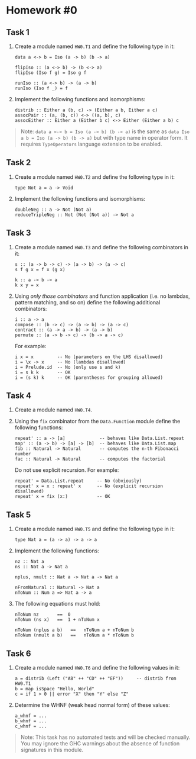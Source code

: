 Homework #0
===========

Task 1
------

1. Create a module named `HW0.T1` and define the following type in it:

   ```
   data a <-> b = Iso (a -> b) (b -> a)

   flipIso :: (a <-> b) -> (b <-> a)
   flipIso (Iso f g) = Iso g f

   runIso :: (a <-> b) -> (a -> b)
   runIso (Iso f _) = f
   ```

2. Implement the following functions and isomorphisms:

   ```
   distrib :: Either a (b, c) -> (Either a b, Either a c)
   assocPair :: (a, (b, c)) <-> ((a, b), c)
   assocEither :: Either a (Either b c) <-> Either (Either a b) c
   ```

> Note: `data a <-> b = Iso (a -> b) (b -> a)` is the same as `data Iso a b = Iso (a -> b) (b -> a)`
but with type name in operator form. It requires `TypeOperators` language extension to be enabled.

Task 2
------

1. Create a module named `HW0.T2` and define the following type in it:

   ```
   type Not a = a -> Void
   ```

2. Implement the following functions and isomorphisms:

   ```
   doubleNeg :: a -> Not (Not a)
   reduceTripleNeg :: Not (Not (Not a)) -> Not a
   ```

Task 3
------

1. Create a module named `HW0.T3` and define the following combinators in it:

   ```
   s :: (a -> b -> c) -> (a -> b) -> (a -> c)
   s f g x = f x (g x)

   k :: a -> b -> a
   k x y = x
   ```

2. Using *only those combinators* and function application (i.e. no lambdas,
   pattern matching, and so on) define the following additional combinators:

   ```
   i :: a -> a
   compose :: (b -> c) -> (a -> b) -> (a -> c)
   contract :: (a -> a -> b) -> (a -> b)
   permute :: (a -> b -> c) -> (b -> a -> c)
   ```

   For example:

   ```
   i x = x         -- No (parameters on the LHS disallowed)
   i = \x -> x     -- No (lambdas disallowed)
   i = Prelude.id  -- No (only use s and k)
   i = s k k       -- OK
   i = (s k) k     -- OK (parentheses for grouping allowed)
   ```

Task 4
------

1. Create a module named `HW0.T4`.

2. Using the `fix` combinator from the `Data.Function` module define the
   following functions:

   ```
   repeat' :: a -> [a]             -- behaves like Data.List.repeat
   map' :: (a -> b) -> [a] -> [b]  -- behaves like Data.List.map
   fib :: Natural -> Natural       -- computes the n-th Fibonacci number
   fac :: Natural -> Natural       -- computes the factorial
   ```

   Do not use explicit recursion. For example:

   ```
   repeat' = Data.List.repeat     -- No (obviously)
   repeat' x = x : repeat' x      -- No (explicit recursion disallowed)
   repeat' x = fix (x:)           -- OK
   ```

Task 5
------

1. Create a module named `HW0.T5` and define the following type in it:

   ```
   type Nat a = (a -> a) -> a -> a
   ```

2. Implement the following functions:

   ```
   nz :: Nat a
   ns :: Nat a -> Nat a

   nplus, nmult :: Nat a -> Nat a -> Nat a

   nFromNatural :: Natural -> Nat a
   nToNum :: Num a => Nat a -> a
   ```

3. The following equations must hold:

   ```
   nToNum nz       ==  0
   nToNum (ns x)   ==  1 + nToNum x

   nToNum (nplus a b)   ==   nToNum a + nToNum b
   nToNum (nmult a b)   ==   nToNum a * nToNum b
   ```

Task 6
------

1. Create a module named `HW0.T6` and define the following values in it:

   ```
   a = distrib (Left ("AB" ++ "CD" ++ "EF"))     -- distrib from HW0.T1
   b = map isSpace "Hello, World"
   c = if 1 > 0 || error "X" then "Y" else "Z"
   ```

2. Determine the WHNF (weak head normal form) of these values:

   ```
   a_whnf = ...
   b_whnf = ...
   c_whnf = ...
   ```

> Note: This task has no automated tests and will be checked manually. You may ignore the GHC warnings about the absence of function signatures in this module.

